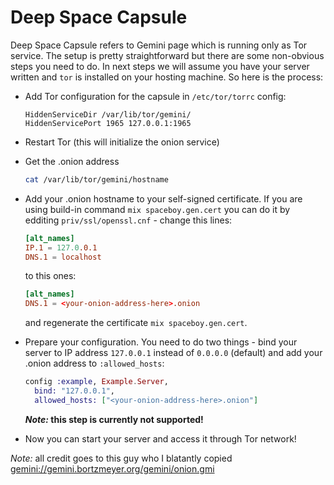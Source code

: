 # Deep Space Capsule

Deep Space Capsule refers to Gemini page which is running only as Tor service.
The setup is pretty straightforward but there are some non-obvious steps you
need to do. In next steps we will assume you have your server written and `tor`
is installed on your hosting machine. So here is the process:

* Add Tor configuration for the capsule in `/etc/tor/torrc` config:

    ```torrc
    HiddenServiceDir /var/lib/tor/gemini/
    HiddenServicePort 1965 127.0.0.1:1965
    ```

* Restart Tor (this will initialize the onion service)
* Get the .onion address

    ```bash
    cat /var/lib/tor/gemini/hostname
    ```

* Add your .onion hostname to your self-signed certificate. If you are using
  build-in command `mix spaceboy.gen.cert` you can do it by edditing
  `priv/ssl/openssl.cnf` - change this lines:

    ```cnf
    [alt_names]
    IP.1 = 127.0.0.1
    DNS.1 = localhost
    ```

  to this ones:

    ```cnf
    [alt_names]
    DNS.1 = <your-onion-address-here>.onion
    ```

  and regenerate the certificate `mix spaceboy.gen.cert`.

* Prepare your configuration. You need to do two things - bind your server to
  IP address `127.0.0.1` instead of `0.0.0.0` (default) and add your .onion
  address to `:allowed_hosts`:

    ```elixir
    config :example, Example.Server,
      bind: "127.0.0.1",
      allowed_hosts: ["<your-onion-address-here>.onion"]
    ```

  **_Note:_ this step is currently not supported!**

* Now you can start your server and access it through Tor network!

_Note:_ all credit goes to this guy who I blatantly copied
<gemini://gemini.bortzmeyer.org/gemini/onion.gmi>

